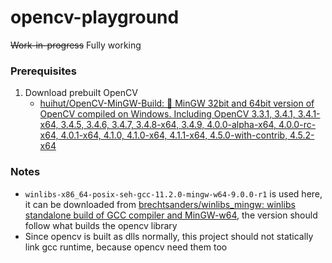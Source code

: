 opencv-playground
=================
~~Work-in-progress~~
Fully working

### Prerequisites
1. Download prebuilt OpenCV
    - [huihut/OpenCV-MinGW-Build: 👀 MinGW 32bit and 64bit version of OpenCV compiled on Windows. Including OpenCV 3.3.1, 3.4.1, 3.4.1-x64, 3.4.5, 3.4.6, 3.4.7, 3.4.8-x64, 3.4.9, 4.0.0-alpha-x64, 4.0.0-rc-x64, 4.0.1-x64, 4.1.0, 4.1.0-x64, 4.1.1-x64, 4.5.0-with-contrib, 4.5.2-x64](https://github.com/huihut/OpenCV-MinGW-Build)
    
### Notes
- `winlibs-x86_64-posix-seh-gcc-11.2.0-mingw-w64-9.0.0-r1` is used here, it can be downloaded from [brechtsanders/winlibs_mingw: winlibs standalone build of GCC compiler and MinGW-w64](https://github.com/brechtsanders/winlibs_mingw), the version should follow what builds the opencv library
- Since opencv is built as dlls normally, this project should not statically link gcc runtime, because opencv need them too
